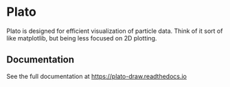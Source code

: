 # Plato

Plato is designed for efficient visualization of particle data. Think
of it sort of like matplotlib, but being less focused on 2D plotting.

## Documentation

See the full documentation at https://plato-draw.readthedocs.io